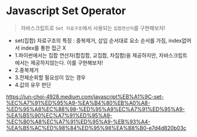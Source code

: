 # Javascript Set Operator

> 자바스크립트로 `Set 자료구조`에서 사용되는 `집합연산자`를 구현해보자!

- set(집합) 자료구조의 특징 : 중복제거, 삽입 순서대로 요소 순서를 가짐, index없어서 index를 통한 접근 X
- 1.파이썬에서는 집합 연산자(합집합, 교집합, 차집합)을 제공하지만, 자바스크립트에서는 제공하지않는다. 이를 구현해보자!
- 2.중복제거
- 3.전체순회할 필요성이 있는 경우
- 4.값의 유무 판단

https://jun-choi-4928.medium.com/javascript%EB%A1%9C-set-%EC%A7%91%ED%95%A9-%EA%B4%80%EB%A0%A8-%ED%95%A8%EC%88%98-%ED%95%A9%EC%A7%91%ED%95%A9-%EA%B5%90%EC%A7%91%ED%95%A9-%EC%B0%A8%EC%A7%91%ED%95%A9-%EB%93%A4-%EA%B5%AC%ED%98%84%ED%95%98%EA%B8%B0-e7d4d820b03c
